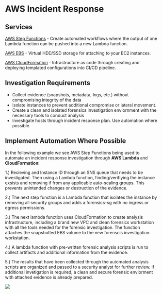 # AWS Incident Response


## Services

[AWS Step Functions](https://github.com/NetSecQuin/Quintessence/blob/main/Blue%20Pages/Cloud%20Security/AWS%20Services/AWS%20Step%20Functions.md) - Create automated workflows where the output of one Lambda function can be pushed into a new Lambda function. 

[AWS EBS](https://github.com/NetSecQuin/Quintessence/blob/main/Blue%20Pages/Cloud%20Security/AWS%20Services/AWS%20EBS.md) -  Virtual HDD/SSD storage for attaching to your EC2 instances. 

[AWS CloudFormation](https://github.com/NetSecQuin/Quintessence/blob/main/Blue%20Pages/Cloud%20Security/AWS%20Services/AWS%20CloudFormation.md) - Infrastructure as code through creating and deploying templated configurations into CI/CD pipeline. 

## Investigation Requirements

- Collect evidence (snapshots, metadata, logs, etc.) without compromising integrity of the data
- Isolate instances to prevent additional compromise or lateral movement.
- Create a clean and isolated forensics investigation enviornment with the necessary tools to conduct analysis
- Investigate hosts through incident response plan. Use automation where possible. 

## Implement Automation Where Possible

In the following example we see AWS Step Functions being used to automate an incident response investigation through **AWS Lambda** and **CloudFormation**:

1.) Recieving and Instance ID through an SNS queue that needs to be investigated. Then using a Lambda function, finding/verifiying the instance exsists and removing if from any applicable auto-scaling groups. This prevents unintended changes or destruction of the evidence. 

2.) The next step function is a Lambda function that isolates the instance by removing all security groups and adds a forensics-sg with no ingress or egress permissions. 

3.) The next lambda function uses CloudFormation to create analysis infrastructure, including a brand new VPC and clean forensics workstation with all the tools needed for the forensic investigation. The function attaches the snapshotted EBS volume to the new forenscis investigation workstation.

4.) A lambda function with pre-written forensic analysis scripts is run to collect artifacts and additional information from the evidence. 

5.) The results that have been collected through the automated analysis scripts are organized and passed to a security analyst for further review. If additional invetigation is required, a clean and secure forensic enviorment with attached evidence is already prepared. 


![](https://explore.skillbuilder.aws/files/a/w/aws_prod1_docebosaas_com/1721239200/ZEcL0bTnPYhQOsOBxow55Q/tincan/1795780_1704469401_o_1hjd4l7tc11hedc913i09dklbhj_zip/assets/b2g1V-jZnvmX4qOA_sYgTi6A_iBfSMOkW.png)



